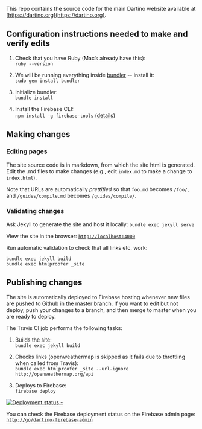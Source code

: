 This repo contains the source code for the main Dartino website available at [https://dartino.org](https://dartino.org).

## Configuration instructions needed to make and verify edits

1. Check that you have Ruby (Mac’s already have this):<br>
`ruby --version`

1. We will be running everything inside [bundler](http://bundler.io/) -- install
it:<br>
`sudo gem install bundler`

1. Initialize bundler:<br>
`bundle install`

1. Install the Firebase CLI:<br>
`npm install -g firebase-tools` ([details](https://www.firebase.com/docs/hosting/command-line-tool.html))

## Making changes

### Editing pages

The site source code is in markdown, from which the site html is generated. Edit
the .md files to make changes (e.g., edit `index.md` to make a change to
`index.html`).

Note that URLs are automatically *prettified* so that `foo.md` becomes `/foo/`,
and `/guides/compile.md` becomes `/guides/compile/`.


### Validating changes

Ask Jekyll to generate the site and host it locally:
`bundle exec jekyll serve`

View the site in the browser:
[`http://localhost:4000`](http://localhost:4000)

Run automatic validation to check that all links etc. work:
```
bundle exec jekyll build
bundle exec htmlproofer _site
```

## Publishing changes

The site is automatically deployed to Firebase hosting whenever new files are
pushed to Github in the master branch. If you want to edit but not deploy, push
your changes to a branch, and then merge to master when you are ready to deploy.

The Travis CI job performs the following tasks:

1. Builds the site:<br>
`bundle exec jekyll build`

1. Checks links (openweathermap is skipped as it fails due to throttling when
called from Travis):<br>
`bundle exec htmlproofer _site --url-ignore http://openweathermap.org/api`

1. Deploys to Firebase:<br>
`firebase deploy`

[![Deployment status -](https://travis-ci.org/dartino/www.dartino.org.svg?branch=master)](https://travis-ci.org/dartino/www.dartino.org)

You can check the Firebase deployment status on the Firebase admin page:
[`http://go/dartino-firebase-admin`](http://go/dartino-firebase-admin)
